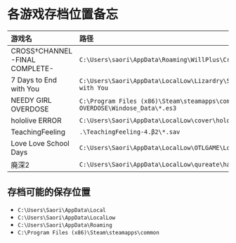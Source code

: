 # 各游戏存档位置备忘

| 游戏名   | 路径  |
| :------ | :---- |
| CROSS†CHANNEL -FINAL COMPLETE- | `C:\Users\saori\AppData\Roaming\WillPlus\CrossChannel` |
| 7 Days to End with You | `C:\Users\Saori\AppData\LocalLow\Lizardry\Seven Days to End with You` |
| NEEDY GIRL OVERDOSE | `C:\Program Files (x86)\Steam\steamapps\common\NEEDY GIRL OVERDOSE\Windose_Data\*.es3` |
| hololive ERROR | `C:\Users\Saori\AppData\LocalLow\cover\hololive ERROR` |
| TeachingFeeling | `.\TeachingFeeling-4.β2\*.sav`  |
| Love Love School Days | `C:\Users\Saori\AppData\LocalLow\OTLGAME\LoveLoveSchoolDays` |
| 廃深2 | `C:\Users\Saori\AppData\LocalLow\qureate\haishin2` |

## 存档可能的保存位置

- `C:\Users\Saori\AppData\Local`
- `C:\Users\Saori\AppData\LocalLow`
- `C:\Users\Saori\AppData\Roaming`
- `C:\Program Files (x86)\Steam\steamapps\common`
